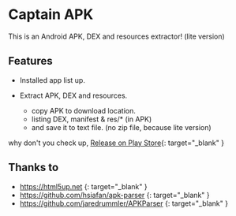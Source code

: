 # Captain APK

This is an Android APK, DEX and resources extractor! (lite version)

## Features

* Installed app list up.
* Extract APK, DEX and resources. 

    - copy APK to download location.
    - listing DEX, manifest & res/* (in APK) 
    - and save it to text file. (no zip file, because lite version)

why don't you check up,
[Release on Play Store](https://play.google.com/store/apps/details?id=com.cafewill.apk){: target="_blank" }

## Thanks to

* https://html5up.net {: target="_blank" }
* https://github.com/hsiafan/apk-parser {: target="_blank" } 
* https://github.com/jaredrummler/APKParser {: target="_blank" }
